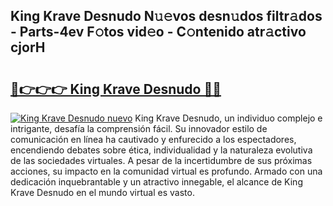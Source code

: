 ## King Krave Desnudo N𝚞𝚎vos desn𝚞dos filtr𝚊dos - Parts-4ev F𝚘tos vid𝚎o - C𝚘ntenido atr𝚊ctivo cjorH

# <h2><a href="http://mb3047.tromn.icu/?c=King+Krave+Desnudo">🔗👉👉👉 King Krave Desnudo 🔗🔗</a></h2>

[![King Krave Desnudo nuevo](https://i.imgur.com/pEAQMta.gif)](http://mb3047.tromn.icu/?c=King+Krave+Desnudo)
King Krave Desnudo, un individuo complejo e intrigante, desafía la comprensión fácil. Su innovador estilo de comunicación en línea ha cautivado y enfurecido a los espectadores, encendiendo debates sobre ética, individualidad y la naturaleza evolutiva de las sociedades virtuales. A pesar de la incertidumbre de sus próximas acciones, su impacto en la comunidad virtual es profundo. Armado con una dedicación inquebrantable y un atractivo innegable, el alcance de King Krave Desnudo en el mundo virtual es vasto.
